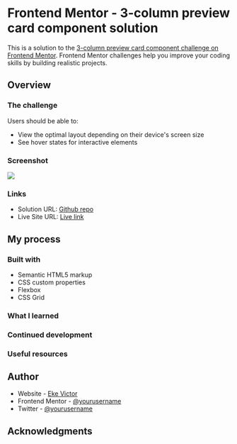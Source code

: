 # Frontend Mentor - 3-column preview card component solution

This is a solution to the [3-column preview card component challenge on Frontend Mentor](https://www.frontendmentor.io/challenges/3column-preview-card-component-pH92eAR2-). Frontend Mentor challenges help you improve your coding skills by building realistic projects. 


## Overview

### The challenge

Users should be able to:

- View the optimal layout depending on their device's screen size
- See hover states for interactive elements

### Screenshot

![](./screenshot.jpg)

### Links

- Solution URL: [Github repo](https://your-solution-url.com)
- Live Site URL: [Live link](https://your-live-site-url.com)

## My process

### Built with

- Semantic HTML5 markup
- CSS custom properties
- Flexbox
- CSS Grid

### What I learned


### Continued development

### Useful resources

## Author

- Website - [Eke Victor](https://victoreke.netlify.app)
- Frontend Mentor - [@yourusername](https://www.frontendmentor.io/profile/evavic44)
- Twitter - [@yourusername](https://www.twitter.com/evavic44)

## Acknowledgments
